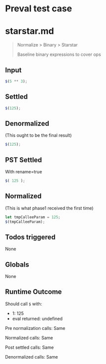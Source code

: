 # Preval test case

# starstar.md

> Normalize > Binary > Starstar
>
> Baseline binary expressions to cover ops

## Input

`````js filename=intro
$(5 ** 3);
`````


## Settled


`````js filename=intro
$(125);
`````


## Denormalized
(This ought to be the final result)

`````js filename=intro
$(125);
`````


## PST Settled
With rename=true

`````js filename=intro
$( 125 );
`````


## Normalized
(This is what phase1 received the first time)

`````js filename=intro
let tmpCalleeParam = 125;
$(tmpCalleeParam);
`````


## Todos triggered


None


## Globals


None


## Runtime Outcome


Should call `$` with:
 - 1: 125
 - eval returned: undefined

Pre normalization calls: Same

Normalized calls: Same

Post settled calls: Same

Denormalized calls: Same
